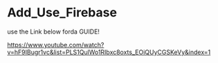 # Add_Use_Firebase
use the Link below forda GUIDE!

https://www.youtube.com/watch?v=hF9IBugr1vc&list=PLS1QulWo1RIbxc8oxts_EOiQUyCGSKeVy&index=1
